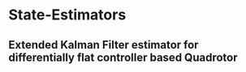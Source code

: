 # State-Estimators
## Extended Kalman Filter estimator for differentially flat controller based Quadrotor
